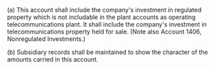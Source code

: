 (a) This account shall include the company's investment in regulated property which is not includable in the plant accounts as operating telecommunications plant. It shall include the company's investment in telecommunications property held for sale. (Note also Account 1406, Nonregulated Investments.)

(b) Subsidiary records shall be maintained to show the character of the amounts carried in this account.

